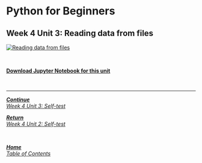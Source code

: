 # Python for Beginners

## Week 4 Unit 3: Reading data from files

[![Reading data from files](https://img.youtube.com/vi/dP5zAqEWgbQ/hqdefault.jpg)](https://youtu.be/dP5zAqEWgbQ)

<br>

[**Download Jupyter Notebook for this unit**](https://opensap-public.s3.openhpicloud.de/courses/2qRB6Gz3FcfD2OBbnSCf8m/rtfiles/32C70iL0psrborYBMZ8xNu/openSAP_python1_Week_4_Unit_3_readdata_notebook.ipynb)

<br>

---

[***Continue*** <br> *Week 4 Unit 3: Self-test*](week4_unit3_selftest.md)

[***Return*** <br> *Week 4 Unit 2: Self-test*](week4_unit2_selftest.md)

<br>

[***Home*** <br>*Table of Contents*](home.md)